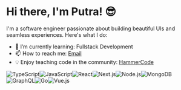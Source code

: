 # Hi there, I'm Putra! 😎

I'm a software engineer passionate about building beautiful UIs and seamless experiences. Here's what I do:

- 🌱 I’m currently learning: Fullstack Development
- 📫 How to reach me: [Email](mailto:putrasatria893@gmail.com)
- 💡 Enjoy teaching code in the community: [HammerCode](hammercode.org)

![TypeScript](https://img.shields.io/badge/-TypeScript-007ACC?style=flat-square&logo=typescript&logoColor=white)![JavaScript](https://img.shields.io/badge/-JavaScript-black?style=flat-square&logo=javascript)![React](https://img.shields.io/badge/-React-blue?style=flat-square&logo=react)![Next.js](https://img.shields.io/badge/-Next.js-black?style=flat-square&logo=next.js)![Node.js](https://img.shields.io/badge/-Node.js-339933?style=flat-square&logo=nodedotjs&logoColor=white)![MongoDB](https://img.shields.io/badge/-MongoDB-47A248?style=flat-square&logo=mongodb&logoColor=white)![GraphQL](https://img.shields.io/badge/-GraphQL-E10098?style=flat-square&logo=graphql&logoColor=white)![Go](https://img.shields.io/badge/go-%2300ADD8.svg?style=flat-square&logo=go&logoColor=white)![Vue.js](https://img.shields.io/badge/vuejs-%2335495e.svg?style=flat-square&logo=vuedotjs&logoColor=%234FC08D)

<!-- ![Top Languages](https://github-readme-stats.vercel.app/api/top-langs/?username=mpsalunggg&layout=compact) -->
